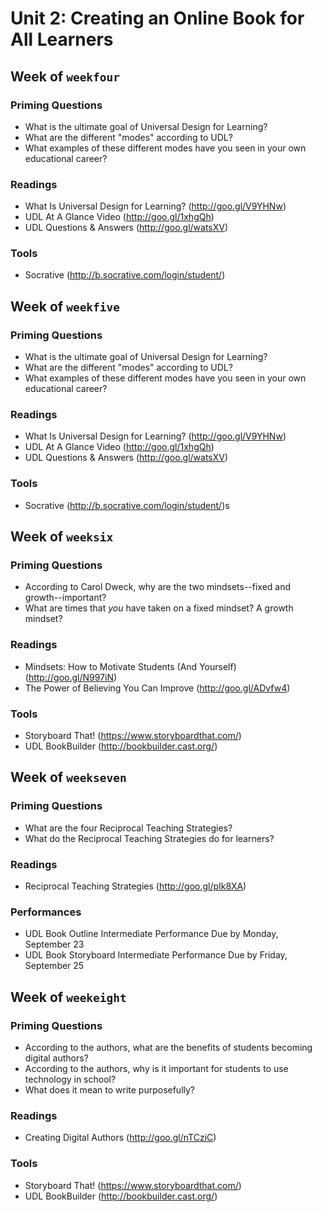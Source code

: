 # Unit 2: Creating an Online Book for All Learners

## Week of `weekfour`

### Priming Questions
* What is the ultimate goal of Universal Design for Learning?
* What are the different "modes" according to UDL?
* What examples of these different modes have you seen in your own educational career?

### Readings
* What Is Universal Design for Learning? (http://goo.gl/V9YHNw)
* UDL At A Glance Video (http://goo.gl/1xhgQh)
* UDL Questions & Answers (http://goo.gl/watsXV)

### Tools
* Socrative (http://b.socrative.com/login/student/)

## Week of `weekfive`

### Priming Questions
* What is the ultimate goal of Universal Design for Learning?
* What are the different "modes" according to UDL?
* What examples of these different modes have you seen in your own educational career?

### Readings
* What Is Universal Design for Learning? (http://goo.gl/V9YHNw)
* UDL At A Glance Video (http://goo.gl/1xhgQh)
* UDL Questions & Answers (http://goo.gl/watsXV)

### Tools
* Socrative (http://b.socrative.com/login/student/)s

## Week of `weeksix`

### Priming Questions
* According to Carol Dweck, why are the two mindsets--fixed and growth--important?
* What are times that *you* have taken on a fixed mindset? A growth mindset?

### Readings
* Mindsets: How to Motivate Students (And Yourself) (http://goo.gl/N997iN)
* The Power of Believing You Can Improve (http://goo.gl/ADvfw4)

### Tools
* Storyboard That! (https://www.storyboardthat.com/)
* UDL BookBuilder (http://bookbuilder.cast.org/)

## Week of `weekseven`

### Priming Questions
* What are the four Reciprocal Teaching Strategies?
* What do the Reciprocal Teaching Strategies do for learners?

### Readings
* Reciprocal Teaching Strategies (http://goo.gl/pIk8XA)

### Performances
* UDL Book Outline Intermediate Performance Due by Monday, September 23
* UDL Book Storyboard Intermediate Performance Due by Friday, September 25

## Week of `weekeight`

### Priming Questions
* According to the authors, what are the benefits of students becoming digital authors?
* According to the authors, why is it important for students to use technology in school?
* What does it mean to write purposefully?

### Readings
* Creating Digital Authors (http://goo.gl/nTCziC)

### Tools
* Storyboard That! (https://www.storyboardthat.com/)
* UDL BookBuilder (http://bookbuilder.cast.org/)